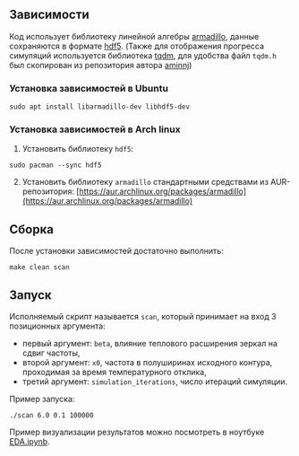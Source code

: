## Зависимости
Код использует библиотеку линейной алгебры [armadillo](http://arma.sourceforge.net),
данные сохраняются в формате [hdf5](https://www.hdfgroup.org/solutions/hdf5/).
(Также для отображения прогресса симуляций используется библиотека [tqdm](https://github.com/aminnj/cpptqdm/blob/master/tqdm.h), для удобства файл `tqdm.h` был скопирован из репозитория автора [aminnj](https://github.com/aminnj))

### Установка зависимостей в Ubuntu
```
sudo apt install libarmadillo-dev libhdf5-dev
```

### Установка зависимостей в Arch linux
1. Установить библиотеку `hdf5`:
```
sudo pacman --sync hdf5
```

2. Установить библиотеку `armadillo` стандартными средствами из AUR-репозитория:
[https://aur.archlinux.org/packages/armadillo](https://aur.archlinux.org/packages/armadillo)

## Сборка
После установки зависимостей достаточно выполнить:
```
make clean scan
```

## Запуск
Исполняемый скрипт называется `scan`, который принимает на вход 3 позиционных аргумента:
- первый аргумент: `beta`, влияние теплового расширения зеркал на сдвиг частоты,
- второй аргумент: `x0`, частота в полуширинах исходного контура, проходимая за время температурного отклика,
- третий аргумент: `simulation_iterations`, число итераций симуляции.

Пример запуска:
```
./scan 6.0 0.1 100000
```
Пример визуализации результатов можно посмотреть в ноутбуке [EDA.ipynb](./EDA.ipynb).
